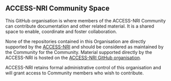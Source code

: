 ## ACCESS-NRI Community Space

This GitHub organisation is where members of the ACCESS-NRI Community can contribute documentation
and other related material. It is a shared space to enable, coordinate and foster collaboration.

None of the repositories contained in this Organisation are directly supported by the 
[ACCESS-NRI](https://www.access-nri.org.au) and should be considered as maintained by the Community 
for the Community. Material supported directly by the ACCESS-NRI is hosted on the 
[ACCESS-NRI GitHub organisation](https://github.com/ACCESS-NRI).

ACCESS-NRI retains formal administrative control of this organisation and will grant access to Community 
members who wish to contribute.
